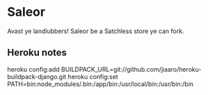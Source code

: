 Saleor
======

Avast ye landlubbers! Saleor be a Satchless store ye can fork.


Heroku notes
------------

heroku config:add BUILDPACK_URL=git://github.com/jiaaro/heroku-buildpack-django.git
heroku config:set PATH=bin:node_modules/.bin:/app/bin:/usr/local/bin:/usr/bin:/bin